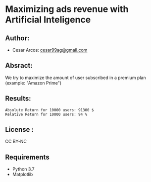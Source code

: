 # Maximizing ads revenue with Artificial Inteligence 
## Author: 
- Cesar Arcos: cesar99ag@gmail.com

## Absract:
We try to maximize the amount of user subscribed in a premium plan (example: "Amazon Prime")


## Results: 
<pre><code>Absolute Return for 10000 users: 91300 $
Relative Return for 10000 users: 94 %
</code></pre>

## License : 
CC BY-NC

## Requirements
* Python 3.7
* Matplotlib
